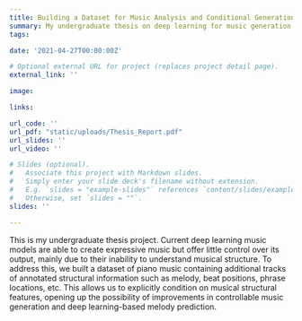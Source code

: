 ```yaml
---
title: Building a Dataset for Music Analysis and Conditional Generation
summary: My undergraduate thesis on deep learning for music generation and analysis. 
tags:

date: '2021-04-27T00:00:00Z'

# Optional external URL for project (replaces project detail page).
external_link: ''

image:

links:

url_code: ''
url_pdf: "static/uploads/Thesis_Report.pdf" 
url_slides: ''
url_video: ''

# Slides (optional).
#   Associate this project with Markdown slides.
#   Simply enter your slide deck's filename without extension.
#   E.g. `slides = "example-slides"` references `content/slides/example-slides.md`.
#   Otherwise, set `slides = ""`.
slides: ''

---
```


This is my undergraduate thesis project. Current deep learning music models are able to create expressive music but offer little control over its output, mainly due to their inability to understand musical structure. To address this, we built a dataset of piano music containing additional tracks of annotated structural information such as melody, beat positions, phrase locations, etc. This allows us to explicitly condition on musical structural features, opening up the possibility of improvements in controllable music generation and deep learning-based melody prediction.
